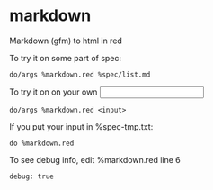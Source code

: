 # markdown
Markdown (gfm) to html in red

To try it on some part of spec:

    do/args %markdown.red %spec/list.md

To try it on on your own <input>

    do/args %markdown.red <input>

If you put your input in %spec-tmp.txt:

    do %markdown.red

To see debug info, edit %markdown.red line 6

    debug: true
